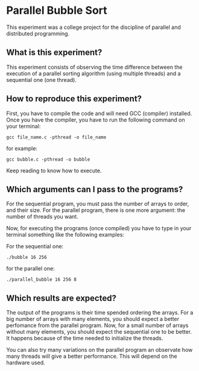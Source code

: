 # Parallel Bubble Sort 
This experiment was a college project for the discipline of parallel and distributed programming.

## What is this experiment?
This experiment consists of observing the time difference between the execution of a parallel sorting algorithm (using multiple threads) and a sequential one (one thread).

## How to reproduce this experiment?
First, you have to compile the code and will need GCC (compiler) installed. Once you have the compiler, you have to run the following command on your terminal:
```
gcc file_name.c -pthread -o file_name
```
for example:
```
gcc bubble.c -pthread -o bubble
```

Keep reading to know how to execute.

## Which arguments can I pass to the programs?
For the sequential program, you must pass the number of arrays to order, and their size. For the parallel program, there is one more argument: the number of threads you want.

Now, for executing the programs (once compiled) you have to type in your terminal something like the following examples:

For the sequential one:
```
./bubble 16 256 
```

for the parallel one:
```
./parallel_bubble 16 256 8
```

## Which results are expected?
The output of the programs is their time spended ordering the arrays. For a big number of arrays with many elements, you should expect a better perfomance from the parallel program. Now, for a small number of arrays without many elements, you should expect the sequential one to be better. It happens because of the time needed to initialize the threads.

You can also try many variations on the parallel program an observate how many threads will give a better performance. This will depend on the hardware used.

